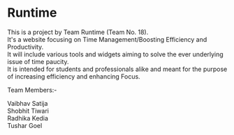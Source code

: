 # Runtime

This is a project by Team Runtime (Team No. 18).  
It's a website focusing on Time Management/Boosting Efficiency and Productivity.  
It will include various tools and widgets aiming to solve the ever underlying issue of time paucity.   
It is intended for students and professionals alike and meant for the purpose of increasing efficiency and enhancing Focus.

Team Members:-  

Vaibhav Satija   
Shobhit Tiwari  
Radhika Kedia   
Tushar Goel
